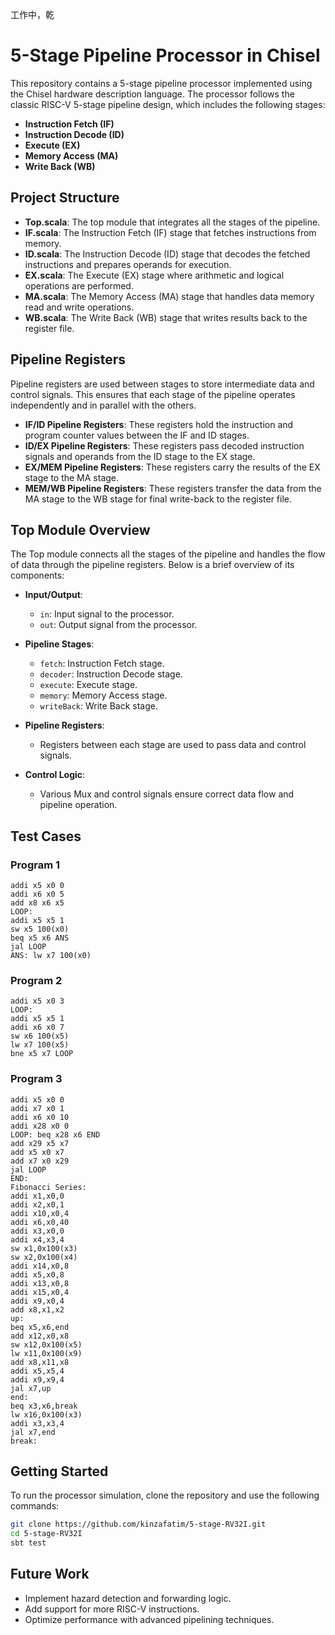 工作中，乾

# 5-Stage Pipeline Processor in Chisel

This repository contains a 5-stage pipeline processor implemented using the Chisel hardware description language. The processor follows the classic RISC-V 5-stage pipeline design, which includes the following stages:

- **Instruction Fetch (IF)**
- **Instruction Decode (ID)**
- **Execute (EX)**
- **Memory Access (MA)**
- **Write Back (WB)**

## Project Structure

- **Top.scala**: The top module that integrates all the stages of the pipeline.
- **IF.scala**: The Instruction Fetch (IF) stage that fetches instructions from memory.
- **ID.scala**: The Instruction Decode (ID) stage that decodes the fetched instructions and prepares operands for execution.
- **EX.scala**: The Execute (EX) stage where arithmetic and logical operations are performed.
- **MA.scala**: The Memory Access (MA) stage that handles data memory read and write operations.
- **WB.scala**: The Write Back (WB) stage that writes results back to the register file.

## Pipeline Registers

Pipeline registers are used between stages to store intermediate data and control signals. This ensures that each stage of the pipeline operates independently and in parallel with the others.

- **IF/ID Pipeline Registers**: These registers hold the instruction and program counter values between the IF and ID stages.
- **ID/EX Pipeline Registers**: These registers pass decoded instruction signals and operands from the ID stage to the EX stage.
- **EX/MEM Pipeline Registers**: These registers carry the results of the EX stage to the MA stage.
- **MEM/WB Pipeline Registers**: These registers transfer the data from the MA stage to the WB stage for final write-back to the register file.

## Top Module Overview

The Top module connects all the stages of the pipeline and handles the flow of data through the pipeline registers. Below is a brief overview of its components:

- **Input/Output**:
  - `in`: Input signal to the processor.
  - `out`: Output signal from the processor.

- **Pipeline Stages**:
  - `fetch`: Instruction Fetch stage.
  - `decoder`: Instruction Decode stage.
  - `execute`: Execute stage.
  - `memory`: Memory Access stage.
  - `writeBack`: Write Back stage.

- **Pipeline Registers**:
  - Registers between each stage are used to pass data and control signals.

- **Control Logic**:
  - Various Mux and control signals ensure correct data flow and pipeline operation.


## Test Cases

### Program 1
```assembly
addi x5 x0 0
addi x6 x0 5
add x8 x6 x5
LOOP:
addi x5 x5 1
sw x5 100(x0)
beq x5 x6 ANS
jal LOOP
ANS: lw x7 100(x0)
```

### Program 2
```assembly
addi x5 x0 3
LOOP:
addi x5 x5 1
addi x6 x0 7
sw x6 100(x5)
lw x7 100(x5)
bne x5 x7 LOOP
```

### Program 3
```assembly
addi x5 x0 0
addi x7 x0 1
addi x6 x0 10
addi x28 x0 0
LOOP: beq x28 x6 END
add x29 x5 x7
add x5 x0 x7
add x7 x0 x29
jal LOOP
END:
Fibonacci Series:
addi x1,x0,0
addi x2,x0,1
addi x10,x0,4
addi x6,x0,40
addi x3,x0,0
addi x4,x3,4
sw x1,0x100(x3)
sw x2,0x100(x4)
addi x14,x0,8
addi x5,x0,8
addi x13,x0,8
addi x15,x0,4
addi x9,x0,4
add x8,x1,x2
up:
beq x5,x6,end
add x12,x0,x8
sw x12,0x100(x5)
lw x11,0x100(x9)
add x8,x11,x8
addi x5,x5,4
addi x9,x9,4
jal x7,up
end:
beq x3,x6,break
lw x16,0x100(x3)
addi x3,x3,4
jal x7,end
break:
```

## Getting Started

To run the processor simulation, clone the repository and use the following commands:

```sh
git clone https://github.com/kinzafatim/5-stage-RV32I.git
cd 5-stage-RV32I
sbt test
```

## Future Work

- Implement hazard detection and forwarding logic.
- Add support for more RISC-V instructions.
- Optimize performance with advanced pipelining techniques.
